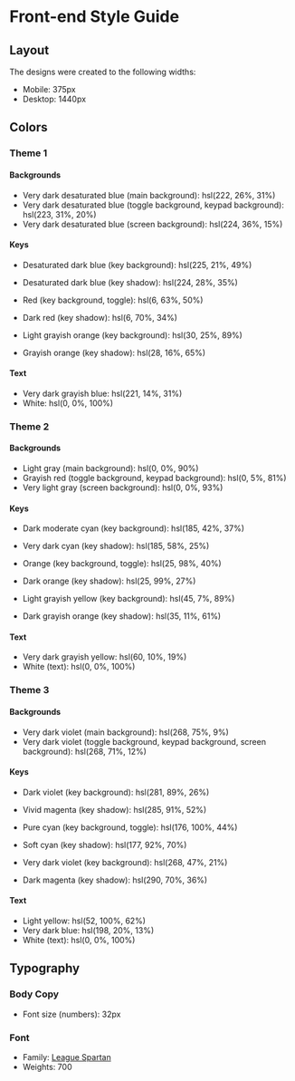 # Front-end Style Guide

## Layout

The designs were created to the following widths:

-   Mobile: 375px
-   Desktop: 1440px

## Colors

### Theme 1

#### Backgrounds

-   Very dark desaturated blue (main background): hsl(222, 26%, 31%)
-   Very dark desaturated blue (toggle background, keypad background): hsl(223, 31%, 20%)
-   Very dark desaturated blue (screen background): hsl(224, 36%, 15%)

#### Keys

-   Desaturated dark blue (key background): hsl(225, 21%, 49%)
-   Desaturated dark blue (key shadow): hsl(224, 28%, 35%)

-   Red (key background, toggle): hsl(6, 63%, 50%)
-   Dark red (key shadow): hsl(6, 70%, 34%)

-   Light grayish orange (key background): hsl(30, 25%, 89%)
-   Grayish orange (key shadow): hsl(28, 16%, 65%)

#### Text

-   Very dark grayish blue: hsl(221, 14%, 31%)
-   White: hsl(0, 0%, 100%)

### Theme 2

#### Backgrounds

-   Light gray (main background): hsl(0, 0%, 90%)
-   Grayish red (toggle background, keypad background): hsl(0, 5%, 81%)
-   Very light gray (screen background): hsl(0, 0%, 93%)

#### Keys

-   Dark moderate cyan (key background): hsl(185, 42%, 37%)
-   Very dark cyan (key shadow): hsl(185, 58%, 25%)

-   Orange (key background, toggle): hsl(25, 98%, 40%)
-   Dark orange (key shadow): hsl(25, 99%, 27%)

-   Light grayish yellow (key background): hsl(45, 7%, 89%)
-   Dark grayish orange (key shadow): hsl(35, 11%, 61%)

#### Text

-   Very dark grayish yellow: hsl(60, 10%, 19%)
-   White (text): hsl(0, 0%, 100%)

### Theme 3

#### Backgrounds

-   Very dark violet (main background): hsl(268, 75%, 9%)
-   Very dark violet (toggle background, keypad background, screen background): hsl(268, 71%, 12%)

#### Keys

-   Dark violet (key background): hsl(281, 89%, 26%)
-   Vivid magenta (key shadow): hsl(285, 91%, 52%)

-   Pure cyan (key background, toggle): hsl(176, 100%, 44%)
-   Soft cyan (key shadow): hsl(177, 92%, 70%)

-   Very dark violet (key background): hsl(268, 47%, 21%)
-   Dark magenta (key shadow): hsl(290, 70%, 36%)

#### Text

-   Light yellow: hsl(52, 100%, 62%)
-   Very dark blue: hsl(198, 20%, 13%)
-   White (text): hsl(0, 0%, 100%)

## Typography

### Body Copy

-   Font size (numbers): 32px

### Font

-   Family: [League Spartan](https://fonts.google.com/specimen/League+Spartan)
-   Weights: 700
